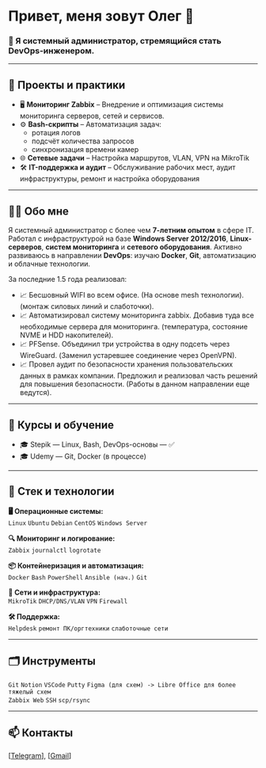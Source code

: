 # Привет, меня зовут Олег 👋  
### 💼 Я системный администратор, стремящийся стать DevOps-инженером.

---

## 🚀 Проекты и практики

- 🖥 **Мониторинг Zabbix** – Внедрение и оптимизация системы мониторинга серверов, сетей и сервисов.
- ⚙️ **Bash-скрипты** – Автоматизация задач:  
  - ротация логов  
  - подсчёт количества запросов  
  - синхронизация времени камер  
- 🌐 **Сетевые задачи** – Настройка маршрутов, VLAN, VPN на MikroTik
- 🛠 **IT-поддержка и аудит** – Обслуживание рабочих мест, аудит инфраструктуры, ремонт и настройка оборудования

---

## 👨‍💻 Обо мне

Я системный администратор с более чем **7-летним опытом** в сфере IT. Работал с инфраструктурой на базе **Windows Server 2012/2016**, **Linux-серверов**, **систем мониторинга** и **сетевого оборудования**. Активно развиваюсь в направлении **DevOps**: изучаю **Docker**, **Git**, автоматизацию и облачные технологии.

За последние 1.5 года реализовал:
- 📈 Бесшовный WIFI во всем офисе. (На основе mesh технологии). (монтаж силовых линий и слаботочки).
- 📈 Автоматизировал систему мониторинга zabbix. Добавив туда все необходимые сервера для мониторинга. (температура, состояние NVME и HDD накопителей).
- 📈 PFSense. Объединил три устройства в одну подсеть через WireGuard. (Заменил устаревшее соединение через OpenVPN). 
- 📈 Провел аудит по безопасности хранения пользовательских данных в рамках компании. Предложил и реализовал часть решений для повышения безопасности. (Работы в данном направлении еще ведутся).

---

## 🌱 Курсы и обучение

- 🎓 Stepik — Linux, Bash, DevOps-основы — ✅  
- 🎓 Udemy — Git, Docker (в процессе)

---

## 🧰 Стек и технологии

**🖥 Операционные системы:**  
`Linux` `Ubuntu` `Debian` `CentOS` `Windows Server`

**🔍 Мониторинг и логирование:**  
`Zabbix` `journalctl` `logrotate`

**📦 Контейнеризация и автоматизация:**  
`Docker` `Bash` `PowerShell` `Ansible (нач.)` `Git`

**🔧 Сети и инфраструктура:**  
`MikroTik` `DHCP/DNS/VLAN` `VPN` `Firewall`

**🛠 Поддержка:**  
`Helpdesk` `ремонт ПК/оргтехники` `слаботочные сети`

---

## 🗂 Инструменты

`Git` `Notion` `VSCode` `Putty` `Figma (для схем) -> Libre Office для более тяжелый схем`  
`Zabbix Web` `SSH` `scp/rsync`

---

## 📫 Контакты

[[Telegram](https://t.me/cloudhermit)], [[Gmail](imaginationenclave@gmail.com)]
